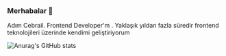 ### Merhabalar 👋

Adım Cebrail. Frontend Developer'm . Yaklaşık  yıldan fazla süredir frontend teknolojileri üzerinde kendimi geliştiriyorum

<!--
**Cebrailkilinc/Cebrailkilinc** is a ✨ _special_ ✨ repository because its `README.md` (this file) appears on your GitHub profile.

Here are some ideas to get you started:

- 🔭 I’m currently working on ...
- 🌱 I’m currently learning ...
- 👯 I’m looking to collaborate on ...
- 🤔 I’m looking for help with ...
- 💬 Ask me about ...
- 📫 How to reach me: ...
- 😄 Pronouns: ...
- ⚡ Fun fact: ...
-->
![Anurag's GitHub stats](https://github-readme-stats.vercel.app/api?username=Cebrailkilinc&theme=dark&show_icons=true)
